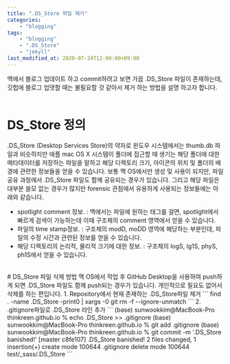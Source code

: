 ```yaml
---
title: ".DS_Store 파일 제거"
categories: 
    - "blogging"
tags:
    - "blogging"
    - ".DS_Store"
    - "jekyll"
last_modified_at: 2020-07-24T12:00:00+09:00
---
```

맥에서 블로그 업데이트 하고 commit하려고 보면 가끔 .DS_Store 파일이 존재하는데, 깃헙에 블로그 업뎃할 때는 불필요할 것 같아서 제거 하는 방법을 설명 하고자 합니다.
<br>
<br>

# DS_Store 정의
.DS_Store (Desktop Services Store)의 약자로 윈도우 시스템에서는 thumb.db 파일과 비슷하지만 애플 mac OS X 시스템이 폴더에 접근할 때 생기는 해당 폴더에 대한 메타데이터를 저장하는 파일을 말하고 해당 디렉토리 크기, 아이콘의 위치 및 폴더의 배경에 관련한 정보들을 얻을 수 있습니다. 보통 맥 OS에서만 생성 및 사용이 되지만, 파일 공유 과정에서 .DS_Store 파일도 함께 공유되는 경우가 있습니다. 그리고 해당 파일은 대부분 쓸모 없는 경우가 많지만 forensic 관점에서 유용하게 사용되는 정보들에는 아래와 같습니다.
- spotlight comment 정보. 
: 맥에서는 파일에 원하는 태그를 걸면, spotlight에서 빠르게 검색이 가능하는데 이때 구조체의 comment 영역에서 얻을 수 있습니다.
- 파일의 time stamp정보.
: 구조체의 modD, moDD 영역에 해당하는 부분인데, 파일의 수정 시간과 관련된 정보를 얻을 수 있습니다.
- 해당 디렉토리의 논리적, 물리적 크기에 대한 정보.
: 구조체의 logS, lg1S, phyS, ph1S에서 얻을 수 있습니다.

<br>
# DS_Store 파일 삭제 방법
맥 OS에서 작업 후 GitHub Desktop을 사용하여 push하게 되면 .DS_Store 파일도 함께 push되는 경우가 있습니다. 개인적으로 필요도 없어서 삭제를 하는 편입니다.
1. Repository에서 현재 존재하는 .DS_Store파일 제거 
```
find . -name .DS_Store -print0 | xargs -0 git rm -f --ignore-unmatch
```
2. .gitignore파일로 .DS_Store 라인 추가
```
(base) sunwookkim@MacBook-Pro thinkreen.github.io % echo .DS_Store >> .gitignore
(base) sunwookkim@MacBook-Pro thinkreen.github.io % git add .gitignore
(base) sunwookkim@MacBook-Pro thinkreen.github.io % git commit -m '.DS_Store banished!'
[master c8fe107] .DS_Store banished!
 2 files changed, 1 insertion(+)
 create mode 100644 .gitignore
 delete mode 100644 test/_sass/.DS_Store
```